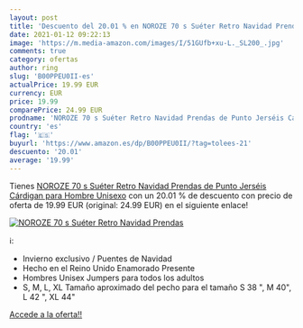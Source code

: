 ```yaml
---
layout: post
title: 'Descuento del 20.01 % en NOROZE 70 s Suéter Retro Navidad Prendas'
date: 2021-01-12 09:22:13
image: 'https://m.media-amazon.com/images/I/51GUfb+xu-L._SL200_.jpg'
comments: true
category: ofertas
author: ring
slug: 'B00PPEU0II-es'
actualPrice: 19.99 EUR
currency: EUR
price: 19.99
comparePrice: 24.99 EUR
prodname: 'NOROZE 70 s Suéter Retro Navidad Prendas de Punto Jerséis Cárdigan para Hombre Unisexo'
country: 'es'
flag: '🇪🇸'
buyurl: 'https://www.amazon.es/dp/B00PPEU0II/?tag=tolees-21'
descuento: '20.01'
average: '19.99'
---
```


Tienes [NOROZE 70 s Suéter Retro Navidad Prendas de Punto Jerséis Cárdigan para Hombre Unisexo](https://www.amazon.es/dp/B00PPEU0II/?tag=tolees-21) con un 20.01 % de descuento con precio de oferta de 19.99 EUR (original: 24.99 EUR) en el siguiente enlace!

[![NOROZE 70 s Suéter Retro Navidad Prendas](https://m.media-amazon.com/images/I/51GUfb+xu-L._SL200_.jpg)](https://www.amazon.es/dp/B00PPEU0II/?tag=tolees-21)

ℹ️:

- Invierno exclusivo / Puentes de Navidad
- Hecho en el Reino Unido Enamorado Presente
- Hombres Unisex Jumpers para todos los adultos
- S, M, L, XL Tamaño aproximado del pecho para el tamaño S 38 ", M 40", L 42 ", XL 44"

[Accede a la oferta!!](https://www.amazon.es/dp/B00PPEU0II/?tag=tolees-21)
